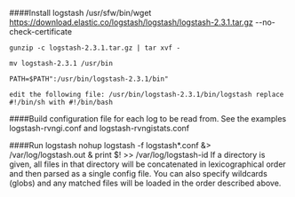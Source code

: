 ####Install logstash
	/usr/sfw/bin/wget https://download.elastic.co/logstash/logstash/logstash-2.3.1.tar.gz --no-check-certificate
	
	gunzip -c logstash-2.3.1.tar.gz | tar xvf -
	
	mv logstash-2.3.1 /usr/bin
	
	PATH=$PATH":/usr/bin/logstash-2.3.1/bin"
	
	edit the following file: /usr/bin/logstash-2.3.1/bin/logstash replace #!/bin/sh with #!/bin/bash
	
####Build configuration file for each log to be read from.
	See the examples logstash-rvngi.conf and logstash-rvngistats.conf
	
####Run logstash
	nohup logstash -f logstash*.conf &> /var/log/logstash.out &
	print $! >> /var/log/logstash-id
	If a directory is given, all files in that directory will be concatenated
	in lexicographical order and then parsed as a single config file. You can also specify
	wildcards (globs) and any matched files will be loaded in the order described above.